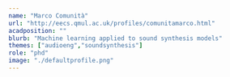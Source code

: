 ```yaml
---
name: "Marco Comunità"
url: "http://eecs.qmul.ac.uk/profiles/comunitamarco.html"
acadposition: ""
blurb: "Machine learning applied to sound synthesis models"
themes: ["audioeng","soundsynthesis"]
role: "phd"
image: "./defaultprofile.png"
---
```

